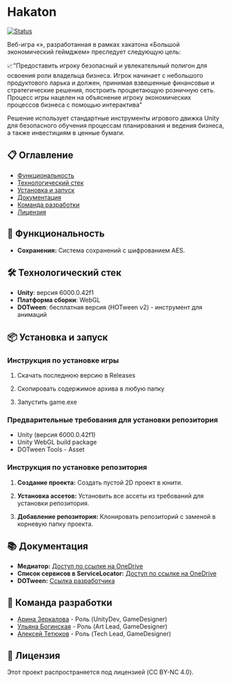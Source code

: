# Hakaton

[![Status](https://img.shields.io/badge/Status-In%20Development-orange)](https://github.com/Hominizm112/hakaton) <!-- Замените ссылку и статус при необходимости -->

Веб-игра «», разработанная в рамках хакатона «Большой экономический геймджем» преследует следующую цель:

📈"Предоставить игроку безопасный и увлекательный полигон для освоения роли владельца бизнеса. Игрок начинает с небольшого продуктового ларька и должен, принимая взвешенные финансовые и стратегические решения, построить процветающую розничную сеть. Процесс игры  нацелен на объяснение игроку экономических процессов бизнеса с помощью интерактива"

 Решение использует стандартные инструменты игрового движка Unity для безопасного обучения процессам планирования и ведения бизнеса, а также инвестициям в ценные бумаги.

## 📋 Оглавление

* [Функциональность](#-функциональность)
* [Технологический стек](#-технологический-стек)
* [Установка и запуск](#-установка-и-запуск)
* [Документация](#-документация)
* [Команда разработки](#-команда-разработки)
* [Лицензия](#-лицензия)

## 🚀 Функциональность

*   **Сохранения:** Система сохранений с шифрованием AES.

## 🛠 Технологический стек

*   **Unity**: версия 6000.0.42f1
*   **Платформа сборки**: WebGL
*   **DOTween**: бесплатная версия (HOTween v2) - инструмент для анимаций

## 📦 Установка и запуск

### Инструкция по установке игры

 1. Скачать последнюю версию в Releases
   
 2. Cкопировать содержимое архива в любую папку
   
 3. Запустить game.exe

### Предварительные требования для установки репозитория

*   Unity (версия 6000.0.42f1)
*   Unity WebGL build package
*   DOTween Tools - Asset

### Инструкция по установке репозитория

1.  **Создание проекта:**
    Создать пустой 2D проект в юнити.

2. **Установка ассетов:**
   Установить все ассеты из требований для установки репозитория.

3.  **Добавление репозитория:**
    Клонировать репозиторий с заменой в корневую папку проекта.


## 📚 Документация

*   **Медиатор:** [Доступ по ссылке на OneDrive](https://1drv.ms/w/c/B834906EDB47C714/AdDFXVIyG4pKvbCF-GmHrBI?e=YkUrAk)
*   **Список сервисов в ServiceLocator:** [Доступ по ссылке на OneDrive](https://1drv.ms/w/c/B834906EDB47C714/AeaTmB9JNLtEqFoo4ktK3Hg?e=1MCPT4)
*   **DOTween:** [Ссылка разработчика](https://dotween.demigiant.com/documentation.php)

## 👥 Команда разработки

*   [Арина Зеркалова](https://github.com/Arina-bear) - Роль (UnityDev, GameDesigner)
*   [Ульяна Богинская](https://github.com/Uliana108192) - Роль (Art Lead, GameDesigner)
*   [Алексей Тетюков](https://github.com/Hominizm112) - Роль (Tech Lead, GameDesigner)

## 📄 Лицензия

Этот проект распространяется под лицензией (CC BY-NC 4.0).
